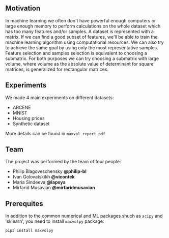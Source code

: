 ## Motivation
In machine learning we often don't have powerful enough computers or large enough memory to perform calculations on the whole dataset which has too many features and/or samples. A dataset is represented with a matrix. If we can find a good subset of features, we'll be able to train the machine learning algorithm using computational resources. We can also try to achieve the same goal by using only the most representative samples. Feature selection and samples selection is equivalent to choosing a submatrix. For both purposes we can try choosing a submatrix with large volume, where volume as the absolute value of determinant for square matrices, is generalized for rectangular matrices. 

## Experiments
We made 4 main experiments on different datasets:
* ARCENE
* MNIST
* Housing prices
* Synthetic dataset

More details can be found in `maxvol_report.pdf`

## Team
The project was performed by the team of four people:
* Philip Blagoveschensky **@philip-bl**
* Ivan Golovatskikh **@vicontek**
* Maria Sindeeva **@lapsya**
* Mirfarid Musavian **@mirfaridmusavian**

## Prerequites
In addition to the common numerical and ML packages shuch as `scipy` and 'sklearn', you need to install `maxvolpy` package:

``pip3 install maxvolpy``
